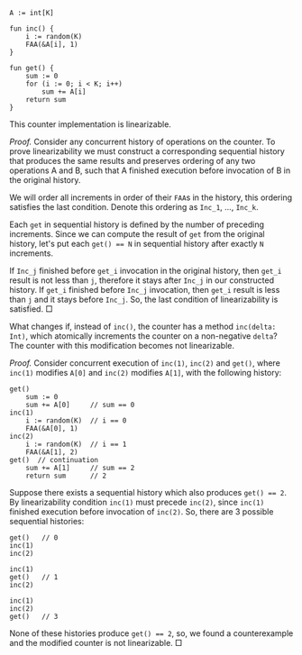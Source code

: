```
A := int[K]

fun inc() { 
    i := random(K)
    FAA(&A[i], 1)
}

fun get() { 
    sum := 0
    for (i := 0; i < K; i++)
        sum += A[i]
    return sum
}
```

This counter implementation is linearizable. 

*Proof.* Consider any concurrent history of operations on the counter. To prove linearizability we must construct a corresponding sequential history that produces the same results and preserves ordering of any two operations A and B, such that A finished execution before invocation of B in the original history.

We will order all increments in order of their `FAA`s in the history, this ordering satisfies the last condition. Denote this ordering as `Inc_1`, ..., `Inc_k`.

Each `get` in sequential history is defined by the number of preceding increments. Since we can compute the result of `get` from the original history, let's put each `get() == N` in sequential history after exactly `N` increments. 

If `Inc_j` finished before `get_i` invocation in the original history, then `get_i` result is not less than `j`, therefore it stays after `Inc_j` in our constructed history. If `get_i` finished before `Inc_j` invocation, then `get_i` result is less than `j` and it stays before `Inc_j`. So, the last condition of linearizability is satisfied. □

What changes if, instead of `inc()`, the counter has a method `inc(delta: Int)`, which atomically increments the counter on a non-negative `delta`? The counter with this modification becomes not linearizable. 

*Proof.* Consider concurrent execution of `inc(1)`, `inc(2)` and `get()`, where `inc(1)` modifies `A[0]` and `inc(2)` modifies `A[1]`, with the following history:

```
get()
    sum := 0
    sum += A[0]     // sum == 0
inc(1)
    i := random(K)  // i == 0
    FAA(&A[0], 1)
inc(2)
    i := random(K)  // i == 1
    FAA(&A[1], 2)
get()  // continuation
    sum += A[1]     // sum == 2
    return sum      // 2
```

Suppose there exists a sequential history which also produces `get() == 2`. By linearizability condition `inc(1)` must precede `inc(2)`, since `inc(1)` finished execution before invocation of `inc(2)`. So, there are 3 possible sequential histories:

```
get()   // 0
inc(1)
inc(2)
```

```
inc(1)
get()   // 1
inc(2)
```

```
inc(1)
inc(2)
get()   // 3
```

None of these histories produce `get() == 2`, so, we found a counterexample and the modified counter is not linearizable. □